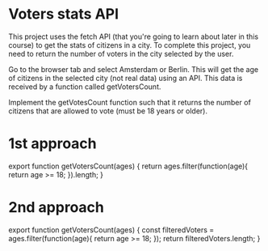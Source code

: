 
# Voters stats API
This project uses the fetch API (that you're going to learn about later in this course) to get the stats of citizens in a city. To complete this project, you need to return the number of voters in the city selected by the user.

Go to the browser tab and select Amsterdam or Berlin. This will get the age of citizens in the selected city (not real data) using an API. This data is received by a function called getVotersCount.

Implement the getVotesCount function such that it returns the number of citizens that are allowed to vote (must be 18 years or older).

# 1st approach
export function getVotersCount(ages) {
    return ages.filter(function(age){
        return age >= 18;
    }).length;
}

# 2nd approach
export function getVotersCount(ages) {
    const filteredVoters = ages.filter(function(age){
        return age >= 18;
    });
    return filteredVoters.length;
}